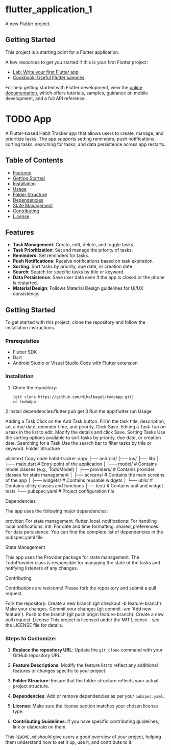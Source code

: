 # flutter_application_1

A new Flutter project.

## Getting Started

This project is a starting point for a Flutter application.

A few resources to get you started if this is your first Flutter project:

- [Lab: Write your first Flutter app](https://docs.flutter.dev/get-started/codelab)
- [Cookbook: Useful Flutter samples](https://docs.flutter.dev/cookbook)

For help getting started with Flutter development, view the
[online documentation](https://docs.flutter.dev/), which offers tutorials,
samples, guidance on mobile development, and a full API reference.

# TODO App

A Flutter-based Habit Tracker app that allows users to create, manage, and prioritize tasks. The app supports setting reminders, push notifications, sorting tasks, searching for tasks, and data persistence across app restarts.

## Table of Contents

- [Features](#features)
- [Getting Started](#getting-started)
- [Installation](#installation)
- [Usage](#usage)
- [Folder Structure](#folder-structure)
- [Dependencies](#dependencies)
- [State Management](#state-management)
- [Contributing](#contributing)
- [License](#license)

## Features

- **Task Management**: Create, edit, delete, and toggle tasks.
- **Task Prioritization**: Set and manage the priority of tasks.
- **Reminders**: Set reminders for tasks.
- **Push Notifications**: Receive notifications based on task expiration.
- **Sorting**: Sort tasks by priority, due date, or creation date.
- **Search**: Search for specific tasks by title or keyword.
- **Data Persistence**: Save user data even if the app is closed or the phone is restarted.
- **Material Design**: Follows Material Design guidelines for UI/UX consistency.

## Getting Started

To get started with this project, clone the repository and follow the installation instructions.

### Prerequisites

- Flutter SDK
- Dart
- Android Studio or Visual Studio Code with Flutter extension

### Installation

1. Clone the repository:
   ```bash
   [git clone https://github.com/Nihalbagul/todoApp.git]
   cd todoApp
2 Install dependencies:flutter pub get
3 Run the app:flutter run
Usage

Adding a Task
Click on the Add Task button.
Fill in the task title, description, set a due date, reminder time, and priority.
Click Save.
Editing a Task
Tap on a task in the list to edit.
Modify the details and click Save.
Sorting Tasks
Use the sorting options available to sort tasks by priority, due date, or creation date.
Searching for a Task
Use the search bar to filter tasks by title or keyword.
Folder Structure

plaintext
Copy code
habit-tracker-app/
├── android/
├── ios/
├── lib/
│   ├── main.dart          # Entry point of the application
│   ├── model/             # Contains model classes (e.g., TodoModel)
│   ├── providers/         # Contains provider classes for state management
│   ├── screens/           # Contains the main screens of the app
│   ├── widgets/           # Contains reusable widgets
│   └── utils/             # Contains utility classes and functions
├── test/                  # Contains unit and widget tests
└── pubspec.yaml           # Project configuration file

Dependencies

The app uses the following major dependencies:

provider: For state management.
flutter_local_notifications: For handling local notifications.
intl: For date and time formatting.
shared_preferences: For data persistence.
You can find the complete list of dependencies in the pubspec.yaml file.

State Management

This app uses the Provider package for state management. The TodoProvider class is responsible for managing the state of the tasks and notifying listeners of any changes.

Contributing

Contributions are welcome! Please fork the repository and submit a pull request.

Fork the repository.
Create a new branch (git checkout -b feature-branch).
Make your changes.
Commit your changes (git commit -am 'Add new feature').
Push to the branch (git push origin feature-branch).
Create a new pull request.
License
This project is licensed under the MIT License - see the LICENSE file for details.


### Steps to Customize:

1. **Replace the repository URL**: Update the `git clone` command with your GitHub repository URL.

2. **Feature Descriptions**: Modify the feature list to reflect any additional features or changes specific to your project.

3. **Folder Structure**: Ensure that the folder structure reflects your actual project structure.

4. **Dependencies**: Add or remove dependencies as per your `pubspec.yaml`.

5. **License**: Make sure the license section matches your chosen license type.

6. **Contributing Guidelines**: If you have specific contributing guidelines, link or elaborate on them.

This `README.md` should give users a good overview of your project, helping them understand how to set it up, use it, and contribute to it.
